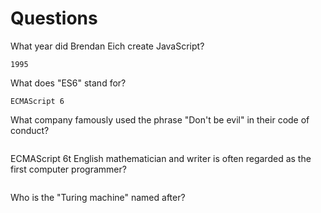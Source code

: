 # Questions

What year did Brendan Eich create JavaScript?

```
1995
```

What does "ES6" stand for?

```
ECMAScript 6
```

What company famously used the phrase "Don't be evil" in their code of conduct?

```

```
ECMAScript 6t English mathematician and writer is often regarded as the first computer programmer?

```

```

Who is the "Turing machine" named after?

```

```
